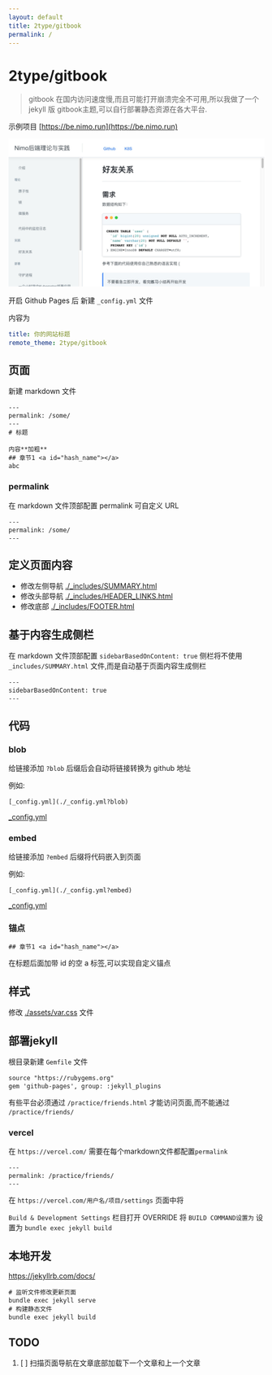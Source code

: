 ```yaml
---
layout: default 
title: 2type/gitbook
permalink: /
---
```


# 2type/gitbook

> gitbook 在国内访问速度慢,而且可能打开崩溃完全不可用,所以我做了一个 jekyll 版 gitbook主题,可以自行部署静态资源在各大平台.

示例项目 [https://be.nimo.run](https://be.nimo.run)

[![](./demo.jpg)](https://be.nimo.run)


开启 Github Pages 后 新建 `_config.yml` 文件

内容为

```yaml
title: 你的网站标题
remote_theme: 2type/gitbook
```
## 页面

新建 markdown 文件

    ---
    permalink: /some/
    ---
    # 标题 
    
    内容**加粗**
    ## 章节1 <a id="hash_name"></a>
    abc

### permalink
在 markdown 文件顶部配置 permalink 可自定义 URL 
```
---
permalink: /some/
---
```

## 定义页面内容

* 修改左侧导航 [./_includes/SUMMARY.html](./_includes/SUMMARY.html?blob)
* 修改头部导航 [./_includes/HEADER_LINKS.html](./_includes/HEADER_LINKS.html?blob)
* 修改底部 [./_includes/FOOTER.html](./_includes/FOOTER.html?blob)

## 基于内容生成侧栏

在 markdown 文件顶部配置 `sidebarBasedOnContent: true` 
侧栏将不使用 `_includes/SUMMARY.html` 文件,而是自动基于页面内容生成侧栏

```
---
sidebarBasedOnContent: true
---
```


## 代码

### blob

给链接添加 `?blob` 后缀后会自动将链接转换为 github 地址

例如: 
```
[_config.yml](./_config.yml?blob)
```

[_config.yml](./_config.yml?blob)

### embed

给链接添加 `?embed` 后缀将代码嵌入到页面

例如: 
```
[_config.yml](./_config.yml?embed)
```

[_config.yml](./_config.yml?embed)

### 锚点
 
```
## 章节1 <a id="hash_name"></a>
```
在标题后面加带 id 的空 a 标签,可以实现自定义锚点   

## 样式

修改 [./assets/var.css](./assets/var.css?blob) 文件

## 部署jekyll  <a id="publish_jeykyll"></a>

根目录新建 `Gemfile` 文件

```gemfile
source "https://rubygems.org"
gem 'github-pages', group: :jekyll_plugins
```

有些平台必须通过 `/practice/friends.html` 才能访问页面,而不能通过 `/practice/friends/`

### vercel

在 `https://vercel.com/` 需要在每个markdown文件都配置`permalink`

```
---
permalink: /practice/friends/
---
```

在 `https://vercel.com/用户名/项目/settings` 页面中将

`Build & Development Settings` 栏目打开 OVERRIDE
将 `BUILD COMMAND设置为` 设置为
`bundle exec jekyll build` 


## 本地开发

https://jekyllrb.com/docs/

```
# 监听文件修改更新页面
bundle exec jekyll serve
# 构建静态文件
bundle exec jekyll build
```

## TODO

1. [ ] 扫描页面导航在文章底部加载下一个文章和上一个文章
